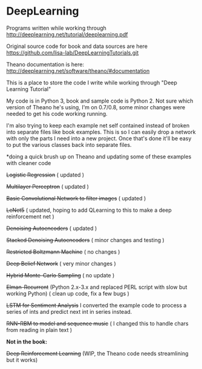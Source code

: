 # DeepLearning
Programs written while working through http://deeplearning.net/tutorial/deeplearning.pdf 

Original source code for book and data sources are here https://github.com/lisa-lab/DeepLearningTutorials.git

Theano documentation is here: http://deeplearning.net/software/theano/#documentation



This is a place to store the code I write while working through "Deep Learning Tutorial"

My code is in Python 3, book and sample code is Python 2. Not sure which version of Theano he's using, I'm on 0.7/0.8, some minor changes were needed to get his code working running.

I'm also trying to keep each example net self contained instead of broken into separate files like book examples. This is so I can easily drop a network with only the parts I need into a new project. Once that's done it'll be easy to put the various classes back into separate files.

*doing a quick brush up on Theano and updating some of these examples with cleaner code


<strike>Logistic Regression</strike> ( updated )

<strike>Multilayer Perceptron</strike> ( updated )

<strike>Basic Convolutional Network to filter images</strike> ( updated )

<strike>LeNet5</strike>  ( updated, hoping to add QLearning to this to make a deep reinforcement net ) 

<strike>Denoising Autoencoders</strike> ( updated )

<strike>Stacked Denoising Autoencoders</strike> ( minor changes and testing )

<strike>Restricted Boltzmann Machine</strike> ( no changes )

<strike>Deep Belief Network</strike> ( very minor changes )

<strike>Hybrid Monte-Carlo Sampling</strike> ( no update )

<strike>Elman-Recurrent</strike> (Python 2.x-3.x and replaced PERL script with slow but working Python)
                ( clean up code, fix a few bugs )


<strike>LSTM for Sentiment Analysis</strike> I converted the example code to process a series of ints and predict next int in series instead.

<strike>RNN-RBM to model and sequence music</strike> ( I changed this to handle chars from reading in plain text )


<b>Not in the book:</b>

<strike>Deep Reinforcement Learning</strike> (WIP, the Theano code needs streamlining but it works)


